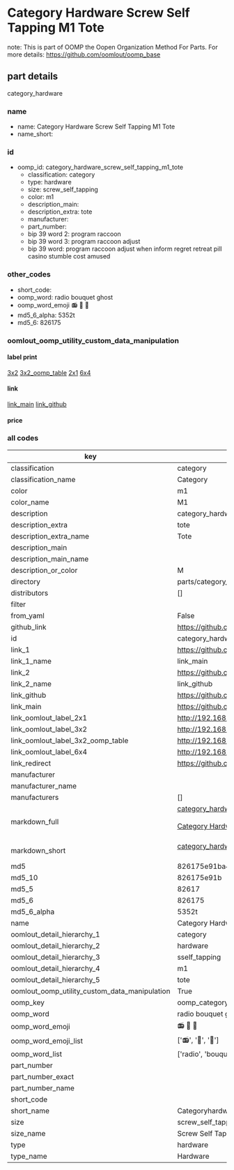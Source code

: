 # Category Hardware Screw Self Tapping M1 Tote  

note: This is part of OOMP the Oopen Organization Method For Parts. For more details: https://github.com/oomlout/oomp_base

##  part details
  



category_hardware



### name
* name: Category Hardware Screw Self Tapping M1 Tote
* name_short: 
### id
* oomp_id: category_hardware_screw_self_tapping_m1_tote
  * classification: category
  * type: hardware
  * size: screw_self_tapping
  * color: m1
  * description_main: 
  * description_extra: tote
  * manufacturer: 
  * part_number: 
  * bip 39 word 2: program raccoon
  * bip 39 word 3: program raccoon adjust
  * bip 39 word: program raccoon adjust when inform regret retreat pill casino stumble cost amused

### other_codes
* short_code: 
* oomp_word: radio bouquet ghost
* oomp_word_emoji :radio: :bouquet: :ghost:
* md5_6_alpha: 5352t
* md5_6: 826175






### oomlout_oomp_utility_custom_data_manipulation
#### label print
[3x2](http://192.168.1.245:1112/?label=oomp%205352t)
[3x2_oomp_table](http://192.168.1.108:1112/?label=oomp%205352t)
[2x1](http://192.168.1.242:1112/?label=oomp%205352t)
[6x4](http://192.168.1.55:1112/?label=oomp%205352t)    

#### link

[link_main](https://github.com/oomlout/oomlout_oomp_version_1_messy/tree/main/parts/category_hardware_screw_self_tapping_m1_tote) [link_github](https://github.com/oomlout/oomlout_oomp_version_1_messy/tree/main/parts/category_hardware_screw_self_tapping_m1_tote)                             

#### price







### all codes 
| key | value |  
| --- | --- |  
| classification | category |  
| classification_name | Category |  
| color | m1 |  
| color_name | M1 |  
| description | category_hardware |  
| description_extra | tote |  
| description_extra_name | Tote |  
| description_main |  |  
| description_main_name |  |  
| description_or_color | M  |  
| directory | parts/category_hardware_screw_self_tapping_m1_tote |  
| distributors | [] |  
| filter |  |  
| from_yaml | False |  
| github_link | https://github.com/oomlout/oomlout_oomp_part_src/tree/main/parts/category_hardware_screw_self_tapping_m1_tote |  
| id | category_hardware_screw_self_tapping_m1_tote |  
| link_1 | https://github.com/oomlout/oomlout_oomp_version_1_messy/tree/main/parts/category_hardware_screw_self_tapping_m1_tote |  
| link_1_name | link_main |  
| link_2 | https://github.com/oomlout/oomlout_oomp_version_1_messy/tree/main/parts/category_hardware_screw_self_tapping_m1_tote |  
| link_2_name | link_github |  
| link_github | https://github.com/oomlout/oomlout_oomp_version_1_messy/tree/main/parts/category_hardware_screw_self_tapping_m1_tote |  
| link_main | https://github.com/oomlout/oomlout_oomp_version_1_messy/tree/main/parts/category_hardware_screw_self_tapping_m1_tote |  
| link_oomlout_label_2x1 | http://192.168.1.242:1112/?label=oomp%205352t |  
| link_oomlout_label_3x2 | http://192.168.1.245:1112/?label=oomp%205352t |  
| link_oomlout_label_3x2_oomp_table | http://192.168.1.108:1112/?label=oomp%205352t |  
| link_oomlout_label_6x4 | http://192.168.1.55:1112/?label=oomp%205352t |  
| link_redirect | https://github.com/oomlout/oomlout_oomp_version_1_messy/tree/main/parts/category_hardware_screw_self_tapping_m1_tote |  
| manufacturer |  |  
| manufacturer_name |  |  
| manufacturers | [] |  
| markdown_full | [category_hardware_screw_self_tapping_m1_tote](none)<br>[](none)<br>[Category Hardware Screw Self Tapping M1 Tote](none)<br><br> |  
| markdown_short | [category_hardware_screw_self_tapping_m1_tote](none)<br><br> |  
| md5 | 826175e91ba4d702d2b9cfa2072c155f |  
| md5_10 | 826175e91b |  
| md5_5 | 82617 |  
| md5_6 | 826175 |  
| md5_6_alpha | 5352t |  
| name | Category Hardware Screw Self Tapping M1 Tote |  
| oomlout_detail_hierarchy_1 | category |  
| oomlout_detail_hierarchy_2 | hardware |  
| oomlout_detail_hierarchy_3 | sself_tapping |  
| oomlout_detail_hierarchy_4 | m1 |  
| oomlout_detail_hierarchy_5 | tote |  
| oomlout_oomp_utility_custom_data_manipulation | True |  
| oomp_key | oomp_category_hardware_screw_self_tapping_m1_tote |  
| oomp_word | radio bouquet ghost |  
| oomp_word_emoji | :radio: :bouquet: :ghost: |  
| oomp_word_emoji_list | [':radio:', ':bouquet:', ':ghost:'] |  
| oomp_word_list | ['radio', 'bouquet', 'ghost'] |  
| part_number |  |  
| part_number_exact |  |  
| part_number_name |  |  
| short_code |  |  
| short_name | Categoryhardware |  
| size | screw_self_tapping |  
| size_name | Screw Self Tapping |  
| type | hardware |  
| type_name | Hardware |  
